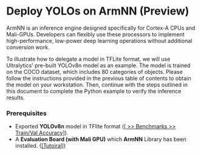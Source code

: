 # Deploy YOLOs on ArmNN (Preview)

ArmNN is an inference engine designed specifically for Cortex-A CPUs and Mali-GPUs. Developers can flexibly use these processors to implement high-performance, low-power deep learning operations without additional conversion work.

To illustrate how to delegate a model in TFLite format, we will use Ultralytics' pre-built YOLOv8n model as an example. The model is trained on the COCO dataset, which includes 80 categories of objects. Please follow the instructions provided in the previous table of contents to obtain the model on your workstation. Then, continue with the steps outlined in this document to complete the Python example to verify the inference results.

### Prerequisites

* Exported **YOLOv8n** model in TFlite format ([[<Previous Directory> >> Benchmarks >> Train/Val Accuracy]](https://github.com/R300-AI/ITRI-AI-Hub/blob/main/Model-Zoo/Object-Detection/YOLOs/Delegate_Models_to_ONNX_and_TFLite.ipynb)).
* A **Evaluation Board (with Mali GPU)** which **ArmNN** Library has been installed. ([[Tutoiral]](https://r300-ai.github.io/ITRI-AI-Hub/docs/pages/runtime/armnn.html))

